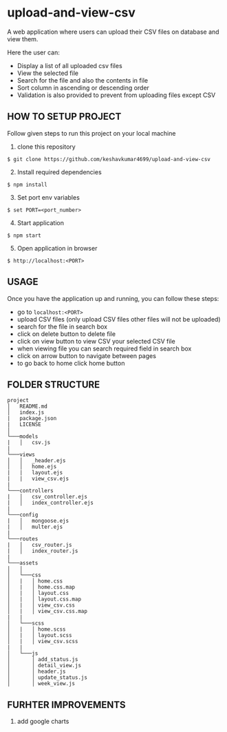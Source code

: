 # upload-and-view-csv
A web application where users can upload their CSV files on database and view them.

Here the user can: 
-	Display a list of all uploaded csv files
-	View the selected file
-	Search for the file and also the contents in file 
-	Sort column in ascending or descending order 
-	Validation is also provided to prevent from uploading files except CSV


## HOW TO SETUP PROJECT

Follow given steps to run this project on your local machine

1. clone this repository

```$ git clone https://github.com/keshavkumar4699/upload-and-view-csv```

2. Install required dependencies

```$ npm install```

3. Set port env variables

```$ set PORT=<port_number>```

4. Start application

```$ npm start```

5. Open application in browser

```$ http://localhost:<PORT>```

## USAGE

Once you have the application up and running, you can follow these steps: 

- go to ```localhost:<PORT>```
- upload CSV files (only upload CSV files other files will not be uploaded)
- search for the file in search box
- click on delete button to delete file
- click on view button to view CSV your selected CSV file
- when viewing file you can search required field in search box
- click on arrow button to navigate between pages
- to go back to home click home button


## FOLDER STRUCTURE
```
project
│   README.md
│   index.js
|   package.json    
|   LICENSE    
│
└───models
|   │   csv.js
|
└───views
│   │   _header.ejs
│   │   home.ejs
|   |   layout.ejs
|   |   view_csv.ejs
|
└───controllers
|   │   csv_controller.ejs
|   │   index_controller.ejs
|
└───config
|   │   mongoose.ejs
|   │   multer.ejs
|
└───routes
|   │   csv_router.js
|   │   index_router.js
|
└───assets
│   │   
│   └───css
│   |   │ home.css
│   |   │ home.css.map
│   |   │ layout.css
│   |   │ layout.css.map
│   |   │ view_csv.css
│   |   │ view_csv.css.map
|   |
│   └───scss
│   |   │ home.scss
│   |   │ layout.scss
│   |   │ view_csv.scss
|   |
│   └───js
│       │ add_status.js 
│       │ detail_view.js
│       │ header.js
│       │ update_status.js
│       │ week_view.js
```

## FURHTER IMPROVEMENTS
1. add google charts